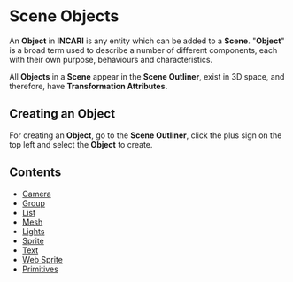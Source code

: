 # Scene Objects

An **Object** in **INCARI** is any entity which can be added to a **Scene**. "**Object**" is a broad term used to describe a number of different components, each with their own purpose, behaviours and characteristics.

All **Objects** in a **Scene** appear in the **Scene Outliner**, exist in 3D space, and therefore, have **Transformation Attributes.**

## Creating an Object

For creating an **Object**, go to the **Scene Outliner**, click the plus sign on the top left and select the **Object** to create.

## Contents

* [Camera](camera.md)
* [Group](group.md)
* [List](list-widget.md)
* [Mesh](mesh.md)
* [Lights](lights.md)
* [Sprite](sprite.md)
* [Text](text.md)
* [Web Sprite](web-sprite.md)
* [Primitives](primitives.md)


